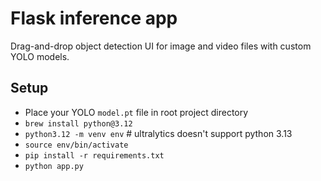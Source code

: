 # Flask inference app

Drag-and-drop object detection UI for image and video files with custom YOLO models.

## Setup

* Place your YOLO `model.pt` file in root project directory
* `brew install python@3.12`
* `python3.12 -m venv env`  # ultralytics doesn't support python 3.13
* `source env/bin/activate`
* `pip install -r requirements.txt`
* `python app.py`
